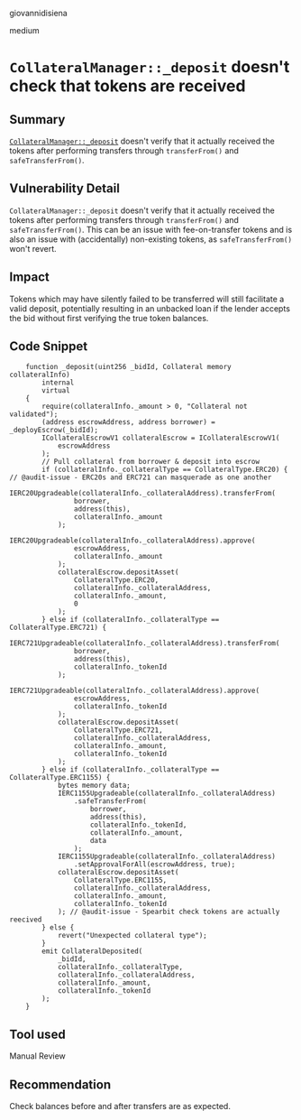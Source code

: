 giovannidisiena

medium

# `CollateralManager::_deposit` doesn't check that tokens are received

## Summary
[`CollateralManager::_deposit`](https://github.com/sherlock-audit/2023-03-teller/blob/main/teller-protocol-v2/packages/contracts/contracts/CollateralManager.sol#L316) doesn't verify that it actually received the tokens after performing transfers through `transferFrom()` and `safeTransferFrom()`.

## Vulnerability Detail
`CollateralManager::_deposit` doesn't verify that it actually received the tokens after performing transfers through `transferFrom()` and `safeTransferFrom()`. This can be an issue with fee-on-transfer tokens and is also an issue with (accidentally) non-existing tokens, as `safeTransferFrom()` won't revert.

## Impact
Tokens which may have silently failed to be transferred will still facilitate a valid deposit, potentially resulting in an unbacked loan if the lender accepts the bid without first verifying the true token balances.

## Code Snippet
```solidity
    function _deposit(uint256 _bidId, Collateral memory collateralInfo)
        internal
        virtual
    {
        require(collateralInfo._amount > 0, "Collateral not validated");
        (address escrowAddress, address borrower) = _deployEscrow(_bidId);
        ICollateralEscrowV1 collateralEscrow = ICollateralEscrowV1(
            escrowAddress
        );
        // Pull collateral from borrower & deposit into escrow
        if (collateralInfo._collateralType == CollateralType.ERC20) { // @audit-issue - ERC20s and ERC721 can masquerade as one another
            IERC20Upgradeable(collateralInfo._collateralAddress).transferFrom(
                borrower,
                address(this),
                collateralInfo._amount
            );
            IERC20Upgradeable(collateralInfo._collateralAddress).approve(
                escrowAddress,
                collateralInfo._amount
            );
            collateralEscrow.depositAsset(
                CollateralType.ERC20,
                collateralInfo._collateralAddress,
                collateralInfo._amount,
                0
            );
        } else if (collateralInfo._collateralType == CollateralType.ERC721) {
            IERC721Upgradeable(collateralInfo._collateralAddress).transferFrom(
                borrower,
                address(this),
                collateralInfo._tokenId
            );
            IERC721Upgradeable(collateralInfo._collateralAddress).approve(
                escrowAddress,
                collateralInfo._tokenId
            );
            collateralEscrow.depositAsset(
                CollateralType.ERC721,
                collateralInfo._collateralAddress,
                collateralInfo._amount,
                collateralInfo._tokenId
            );
        } else if (collateralInfo._collateralType == CollateralType.ERC1155) {
            bytes memory data;
            IERC1155Upgradeable(collateralInfo._collateralAddress)
                .safeTransferFrom(
                    borrower,
                    address(this),
                    collateralInfo._tokenId,
                    collateralInfo._amount,
                    data
                );
            IERC1155Upgradeable(collateralInfo._collateralAddress)
                .setApprovalForAll(escrowAddress, true);
            collateralEscrow.depositAsset(
                CollateralType.ERC1155,
                collateralInfo._collateralAddress,
                collateralInfo._amount,
                collateralInfo._tokenId
            ); // @audit-issue - Spearbit check tokens are actually reecived
        } else {
            revert("Unexpected collateral type");
        }
        emit CollateralDeposited(
            _bidId,
            collateralInfo._collateralType,
            collateralInfo._collateralAddress,
            collateralInfo._amount,
            collateralInfo._tokenId
        );
    }
```

## Tool used

Manual Review

## Recommendation
Check balances before and after transfers are as expected.